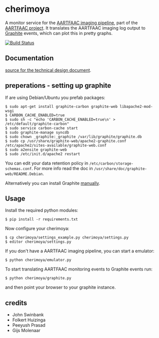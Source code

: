 cherimoya
=========

A monitor service for the
[AARTFAAC imaging pipeline](https://github.com/aartfaac/imaging),
part of the [AARTFAAC project](http://www.aartfaac.org/). It translates the
AARTFAAC imaging log output to [Graphite](http://graphite.readthedocs.org/)
events, which can plot this in pretty graphs.

[![Build Status](https://travis-ci.org/gijzelaerr/cherimoya.png)](https://travis-ci.org/gijzelaerr/cherimoya)

Documentation
-------------

[source for the technical design document](https://github.com/aartfaac/docs/tree/master/reports/imaging/monitoring).

preperations - setting up graphite
----------------------------------

If are using Debian/Ubuntu you prefab packages:

```Shell
$ sudo apt-get install graphite-carbon graphite-web libapache2-mod-wsgi
$ CARBON_CACHE_ENABLED=true
$ sudo sh -c "echo 'CARBON_CACHE_ENABLED=true\n' > /etc/default/graphite-carbon"
$ sudo service carbon-cache start
$ sudo graphite-manage syncdb
$ sudo chown _graphite:_graphite /var/lib/graphite/graphite.db
$ sudo cp /usr/share/graphite-web/apache2-graphite.conf /etc/apache2/sites-available/graphite-web.conf
$ sudo a2ensite graphite-web
$ sudo /etc/init.d/apache2 restart
````

You can edit your data retention policy in `/etc/carbon/storage-schemas.conf`.
For more info read the doc in `/usr/share/doc/graphite-web/README.Debian`.

Alternatively you can install Graphite [manually](http://graphite.readthedocs.org/).

Usage
-----

Install the required python modules:

```Shell
$ pip install -r requirements.txt
```

Now configure your cherimoya:
```Shell
$ cp cherimoya/settings_example.py cherimoya/settings.py
$ editor cherimoya/settings.py
```

If you don't have a AARTFAAC imaging pipeline, you can start a emulator:
```Shell
$ python cherimoya/emulator.py
```

To start translating AARTFAAC monitoring events to Graphite events run:
```Shell
$ python cherimoya/graphite.py
```

and then point your browser to your graphite instance.


credits
-------

 * John Swinbank
 * Folkert Huizinga
 * Peeyush Prasad
 * Gijs Molenaar

